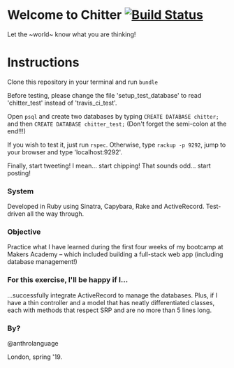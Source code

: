 Welcome to Chitter [![Build Status](https://travis-ci.com/guilhe0756/chitter-challenge.svg?branch=master)](https://travis-ci.com/guilhe0756/chitter-challenge)
=================

Let the ~world~ know what you are thinking!

# Instructions

Clone this repository in your terminal and run ```bundle```

Before testing, please change the file 'setup_test_database' to read 'chitter_test' instead of 'travis_ci_test'.

Open ```psql``` and create two databases by typing ```CREATE DATABASE chitter;``` and then  ```CREATE DATABASE chitter_test;``` (Don't forget the semi-colon at the end!!!)

If you wish to test it, just run ```rspec```. Otherwise, type ```rackup -p 9292```, jump to your browser and type 'localhost:9292'.

Finally, start tweeting! I mean... start chipping! That sounds odd... start posting!

### System

Developed in Ruby using Sinatra, Capybara, Rake and ActiveRecord.
Test-driven all the way through.

### Objective

Practice what I have learned during the first four weeks of my bootcamp at Makers Academy – which included building a full-stack web app (including database management!)

### For this exercise, I'll be happy if I...

...successfully integrate ActiveRecord to manage the databases. Plus, if I have a thin controller and a model that has neatly differentiated classes, each with methods that respect SRP and are no more than 5 lines long.

### By?

@anthrolanguage  

London, spring '19.
